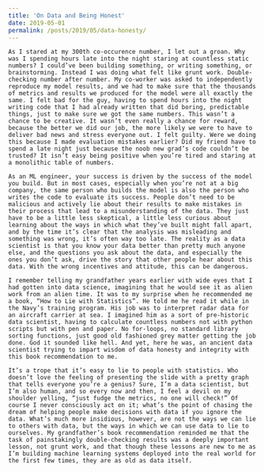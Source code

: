 ```yaml
---
title: 'On Data and Being Honest'
date: 2019-05-01
permalink: /posts/2019/05/data-honesty/
---
```


    As I stared at my 300th co-occurence number, I let out a groan. Why was I spending hours late into the night staring at countless static numbers? I could’ve been building something, or writing something, or brainstorming. Instead I was doing what felt like grunt work. Double-checking number after number. My co-worker was asked to independently reproduce my model results, and we had to make sure that the thousands of metrics and results we produced for the model were all exactly the same. I felt bad for the guy, having to spend hours into the night writing code that I had already written that did boring, predictable things, just to make sure we got the same numbers. This wasn’t a chance to be creative. It wasn’t even really a chance for reward, because the better we did our job, the more likely we were to have to deliver bad news and stress everyone out. I felt guilty. Were we doing this because I made evaluation mistakes earlier? Did my friend have to spend a late night just because the noob new grad’s code couldn’t be trusted? It isn’t easy being positive when you’re tired and staring at a monolithic table of numbers.
	
    As an ML engineer, your success is driven by the success of the model you build. But in most cases, especially when you’re not at a big company, the same person who builds the model is also the person who writes the code to evaluate its success. People don’t need to be malicious and actively lie about their results to make mistakes in their process that lead to a misunderstanding of the data. They just have to be a little less skeptical, a little less curious about learning about the ways in which what they’ve built might fall apart, and by the time it’s clear that the analysis was misleading and something was wrong, it’s often way too late. The reality as a data scientist is that you know your data better than pretty much anyone else, and the questions you ask about the data, and especially the ones you don’t ask, drive the story that other people hear about this data. With the wrong incentives and attitude, this can be dangerous. 

	I remember telling my grandfather years earlier with wide eyes that I had gotten into data science, imagining that he would see it as alien work from an alien time. It was to my surprise when he recommended me a book, “How to Lie with Statistics”. He told me he read it while in the Navy’s training program. His job was to interpret radar data for an aircraft carrier at sea. I imagined him as a sort of pre-historic data scientist, having to calculate countless numbers not with python scripts but with pen and paper. No for-loops, no standard library sorting functions, just good old fashioned grey matter getting the job done. God it sounded like hell. And yet, here he was, an ancient data scientist trying to impart wisdom of data honesty and integrity with this book recommendation to me.

	It’s a trope that it’s easy to lie to people with statistics. Who doesn’t love the feeling of presenting the slide with a pretty graph that tells everyone you’re a genius? Sure, I’m a data scientist, but I’m also human, and so every now and then, I feel a devil on my shoulder yelling, “just fudge the metrics, no one will check!” Of course I never consciously act on it; what’s the point of chasing the dream of helping people make decisions with data if you ignore the data. What’s much more insidious, however, are not the ways we can lie to others with data, but the ways in which we can use data to lie to ourselves. My grandfather’s book recommendation reminded me that the task of painstakingly double-checking results was a deeply important lesson, not grunt work, and that though these lessons are new to me as I’m building machine learning systems deployed into the real world for the first few times, they are as old as data itself.


